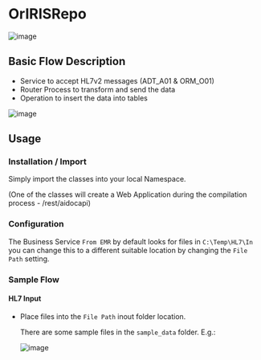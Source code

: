 # OrIRISRepo

![image](https://user-images.githubusercontent.com/10142689/168611193-e7bf0be7-af19-4a15-8f12-ebb3c474c1b7.png)

## Basic Flow Description
- Service to accept HL7v2 messages (ADT_A01 & ORM_O01)
- Router Process to transform and send the data
- Operation to insert the data into tables

![image](https://user-images.githubusercontent.com/10142689/168612333-2540913e-cc8c-45f5-bcf4-4eb0068e2e97.png)

## Usage

### Installation / Import
Simply import the classes into your local Namespace.

(One of the classes will create a Web Application during the compilation process - /rest/aidocapi)

### Configuration
The Business Service `From EMR` by default looks for files in ```C:\Temp\HL7\In``` you can change this to a different suitable location by changing the `File Path` setting.

### Sample Flow

#### HL7 Input
* Place files into the `File Path` inout folder location. 

  There are some sample files in the `sample_data` folder.
E.g.:

  ![image](https://user-images.githubusercontent.com/10142689/168631866-9793ac79-d15f-45aa-b215-c45834d2cce6.png)

